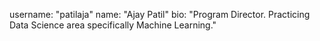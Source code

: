 username: "patilaja"
name: "Ajay Patil"
bio: "Program Director. Practicing Data Science area specifically Machine Learning."
